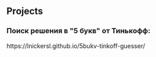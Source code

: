 <h2>Projects</h2>

<h3>Поиск решения в "5 букв" от Тинькофф:</h3>
<a src="https://lnickersl.github.io/5bukv-tinkoff-guesser/">https://lnickersl.github.io/5bukv-tinkoff-guesser/</a>
